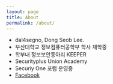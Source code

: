 ```yaml
---
layout: page
title: About
permalink: /about/
---
```


- dal4segno, Dong Seob Lee.
- 부산대학교 정보컴퓨터공학부 학사 재학중
- 학부내 정보보안동아리 KEEPER
- Securityplus Union Academy
- Securiy One 포럼 운영중
- [Facebook](https://www.facebook.com/dongseob.lee.52)


